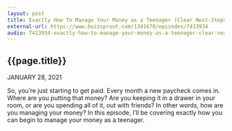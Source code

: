```yaml
---
layout: post
title: Exactly How To Manage Your Money as a Teenager (Clear Next-Steps)
external-url: https://www.buzzsprout.com/1341670/episodes/7413934
audio: 7413934-exactly-how-to-manage-your-money-as-a-teenager-clear-next-steps.mp3
---
```


## {{page.title}}

JANUARY 28, 2021

So, you’re just starting to get paid. Every month a new paycheck comes in. Where are you putting that money? Are you keeping it in a drawer in your room, or are you spending all of it, out with friends? In other words, how are you managing your money? In this episode, I’ll be covering exactly how you can begin to manage your money as a teenager.